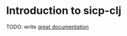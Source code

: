# Introduction to sicp-clj

TODO: write [great documentation](http://jacobian.org/writing/great-documentation/what-to-write/)
